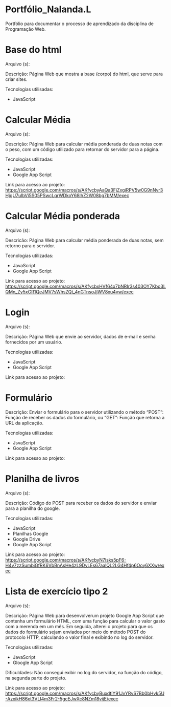 # Portfólio_Nalanda.L
Portfólio para documentar o processo de aprendizado da disciplina de Programação Web.

<h1>Base do html</h1>
Arquivo (s):

Descrição: Página Web que mostra a base (corpo) do html, que serve para criar sites.

Tecnologias utilisadas:

<ul>
<li>JavaScript</li>
</ul>

<h1>Calcular Média</h1>
Arquivo (s):

Descrição: Página Web para calcular média ponderada de duas notas com o peso, com um código utilizado para retornar do servidor para a página.

Tecnologias utilizadas:

<ul>
<li>JavaScript</li>
<li>Google App Script</li>
</ul>

Link para acesso ao projeto: https://script.google.com/macros/s/AKfycbyAaQa3FjZxgiRPV5w0G9nNvr3HjgU7uIbVi5S05PSwcLqrWDkoY68lhZ2W08bg7bMM/exec

<h1>Calcular Média ponderada</h1>
Arquivo (s):

Descricão: Página Web para calcular média ponderada de duas notas, sem retorno para o servidor.

Tecnologias utilizadas:

<ul>
<li>JavaScript</li>
<li>Google App Script</li>
</ul>

Link para acesso ao projeto: https://script.google.com/macros/s/AKfycbxHVf64x7bNRIr3s403OY7Kbo3LQMn_Zy5xGR1QeJMV7sWhsZQt_4nGTnsoJjWV8xu4vw/exec

<h1>Login</h1>
Arquivo (s):

Descrição: Página Web que envie ao servidor, dados de e-mail e senha fornecidos por um usuário.

Tecnologias utilizadas:

<ul>
  <li>JavaScript</li>
  <li>Google App Script</li>
</ul>

Link para acesso ao projeto:

<h1>Formulário</h1
Arquivo (s):

Descrição: Enviar o formulário para o servidor utilizando o método “POST”: Função de receber os dados do formulário, ou “GET”: Função que retorna a URL da aplicação. 

Tecnologias utilizadas:

<ul>
  <li>JsvaScript</li>
  <li>Google App Script</li>
</ul>

Link para acesso ao projeto:

<h1>Planilha de livros</h1>
Arquivo (s):

Descrição: Código do POST para receber os dados do servidor e enviar para a planilha do google.

Tecnologias utilizadas:

<ul>
<li>JavaScript</li>
<li>Planilhas Google</li>
<li>Google Drive</li>
<li>Google App Script</li>
</ul>

Link para acesso ao projeto: https://script.google.com/macros/s/AKfycbyN7lsks5pF6-H4v7zzSumbiGfRK6VbBnAsHe4zL9DvLEs67aalQL2LG4Hf4p6Ooy6XXw/exec

<h1>Lista de exercício tipo 2</h1>
Arquivo (s):

Descrição: Página Web para desenvolverum projeto Google App Script que contenha um formulário HTML, com uma função para calcular o valor gasto com a merenda em um mês. Em seguida, alterei o projeto para que os dados do formulário sejam enviados por meio do método POST do protocolo HTTP, calculando o valor final e exibindo no log do servidor.

Tecnologias utilizadas:

<ul>
<li>JavaScript</li>
<li>Gloogle App Script</li>
</ul>

Dificuldades: Não consegui exibir no log do servidor, na função do código, na segunda parte do projeto.

Link para acesso ao projeto: https://script.google.com/macros/s/AKfycbyBuxdtlY91JvYRvS7Bb0bHvk5U-AzxikH86xt3VLI4m3Fr2-5gcEJwXc8NZm18vijE/exec





  
  
